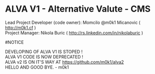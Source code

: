 ALVA V1 - Alternative Valute - CMS
==================
Lead Project Developer (code owner): Momcilo @m0k1 Micanovic ( http://m0k1.cf )  
Project Manager: Nikola Buric ( http://rs.linkedin.com/in/nikolaburic )  

#NOTICE

DEVELOPING OF ALVA V1 IS STOPED !   
ALVA V1 CODE IS NOW DEPRECATED !  
ALVA v2 IS ON IT'S WAY AT https://github.com/m0k1/alva2  
HELLO AND GOOD BYE. - m0k1  
